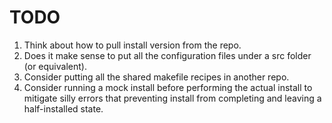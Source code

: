 # TODO

1.  Think about how to pull install version from the repo.
2.  Does it make sense to put all the configuration files under a src folder (or equivalent).
3.  Consider putting all the shared makefile recipes in another repo.
4.  Consider running a mock install before performing the actual install to mitigate silly errors
    that preventing install from completing and leaving a half-installed state.
